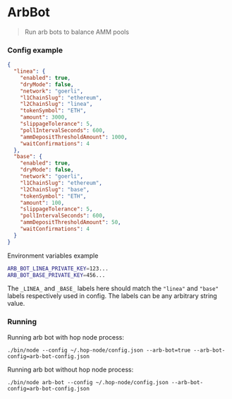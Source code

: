 # ArbBot

> Run arb bots to balance AMM pools

### Config example


```json
{
  "linea": {
    "enabled": true,
    "dryMode": false,
    "network": "goerli",
    "l1ChainSlug": "ethereum",
    "l2ChainSlug": "linea",
    "tokenSymbol": "ETH",
    "amount": 3000,
    "slippageTolerance": 5,
    "pollIntervalSeconds": 600,
    "ammDepositThresholdAmount": 1000,
    "waitConfirmations": 4
  },
  "base": {
    "enabled": true,
    "dryMode": false,
    "network": "goerli",
    "l1ChainSlug": "ethereum",
    "l2ChainSlug": "base",
    "tokenSymbol": "ETH",
    "amount": 100,
    "slippageTolerance": 5,
    "pollIntervalSeconds": 600,
    "ammDepositThresholdAmount": 50,
    "waitConfirmations": 4
  }
}
```

Environment variables example

```sh
ARB_BOT_LINEA_PRIVATE_KEY=123...
ARB_BOT_BASE_PRIVATE_KEY=456...
```

The `_LINEA_` and `_BASE_` labels here should match the `"linea"` and `"base"` labels respectively used in config. The labels can be any arbitrary string value.

### Running

Running arb bot with hop node process:

```
./bin/node --config ~/.hop-node/config.json --arb-bot=true --arb-bot-config=arb-bot-config.json
```

Running arb bot without hop node process:

```
./bin/node arb-bot --config ~/.hop-node/config.json --arb-bot-config=arb-bot-config.json
```
